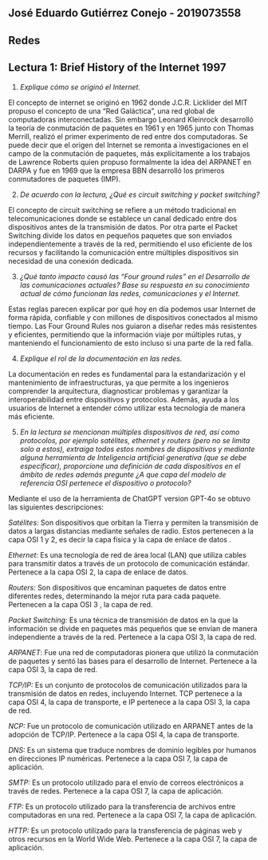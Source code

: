 ## José Eduardo Gutiérrez Conejo \- 2019073558

## Redes

## Lectura 1: Brief History of the Internet 1997

1. *Explique cómo se originó el Internet.*

El concepto de internet se originó en 1962 donde J.C.R. Licklider del MIT propuso el concepto de una “Red Galáctica”, una red global de computadoras interconectadas. Sin embargo Leonard Kleinrock desarrolló la teoría de conmutación de paquetes en 1961 y en 1965 junto con Thomas Merrill, realizó el primer experimento de red entre dos computadoras. Se puede decir que el origen del Internet se remonta a investigaciones en el campo de la conmutación de paquetes, más explícitamente a los trabajos de Lawrence Roberts quien propuso formalmente la idea del ARPANET en DARPA y fue en 1969 que la empresa BBN desarrolló los primeros conmutadores de paquetes (IMP).

2. *De acuerdo con la lectura, ¿Qué es circuit switching y packet switching?*

El concepto de circuit switching se refiere a un método tradicional en telecomunicaciones donde se establece un canal dedicado entre dos dispositivos antes de la transmisión de datos. Por otra parte el Packet Switching divide los datos en pequeños paquetes que son enviados independientemente a través de la red, permitiendo el uso eficiente de los recursos y facilitando la comunicación entre múltiples dispositivos sin necesidad de una conexión dedicada.

3. *¿Qué tanto impacto causó las “Four ground rules” en el Desarrollo de las comunicaciones actuales? Base su respuesta en su conocimiento actual de cómo funcionan las redes, comunicaciones y el Internet.*

Estas reglas parecen explicar por qué hoy en día podemos usar Internet de forma rápida, confiable y con millones de dispositivos conectados al mismo tiempo. Las Four Ground Rules nos guiaron a diseñar redes más resistentes y eficientes, permitiendo que la información viaje por múltiples rutas, y manteniendo el funcionamiento de esto incluso si una parte de la red falla.

4. *Explique el rol de la documentación en las redes.*

La documentación en redes es fundamental para la estandarización y el mantenimiento de infraestructuras, ya que permite a los ingenieros comprender la arquitectura, diagnosticar problemas y garantizar la interoperabilidad entre dispositivos y protocolos. Además, ayuda a los usuarios de Internet a entender cómo utilizar esta tecnología de manera más eficiente.

5. *En la lectura se mencionan múltiples dispositivos de red, así como protocolos, por ejemplo satélites, ethernet y routers (pero no se limita solo a estos), extraiga todos estos nombres de dispositivos y mediante alguna herramienta de Inteligencia artificial generativa (que se debe especificar), proporcione una definición de cada dispositivos en el ámbito de redes además pregunte ¿A que capa del modelo de referencia OSI pertenece el dispositivo o protocolo?*

Mediante el uso de la herramienta de ChatGPT version GPT-4o se obtuvo las siguientes descripciones:

*Satélites:* Son dispositivos que orbitan la Tierra y permiten la transmisión de datos a largas distancias mediante señales de radio. Estos pertenecen a la capa OSI 1 y 2, es decir la capa física y la capa de enlace de datos .

*Ethernet:* Es una tecnología de red de área local (LAN) que utiliza cables para transmitir datos a través de un protocolo de comunicación estándar. Pertenece a la capa OSI 2, la capa de enlace de datos.

*Routers:* Son dispositivos que encaminan paquetes de datos entre diferentes redes, determinando la mejor ruta para cada paquete. Pertenecen a la capa OSI 3 , la capa de red.

*Packet Switching:* Es una técnica de transmisión de datos en la que la información se divide en paquetes más pequeños que se envían de manera independiente a través de la red. Pertenece a la capa OSI 3, la capa de red.

*ARPANET*: Fue una red de computadoras pionera que utilizó la conmutación de paquetes y sentó las bases para el desarrollo de Internet. Pertenece a la capa OSI 3, la capa de red.

*TCP/IP:* Es un conjunto de protocolos de comunicación utilizados para la transmisión de datos en redes, incluyendo Internet. TCP pertenece a la capa OSI 4, la capa de transporte, e IP pertenece a la capa OSI 3, la capa de red.

*NCP:* Fue un protocolo de comunicación utilizado en ARPANET antes de la adopción de TCP/IP. Pertenece a la capa OSI 4, la capa de transporte.

*DNS:* Es un sistema que traduce nombres de dominio legibles por humanos en direcciones IP numéricas. Pertenece a la capa OSI 7, la capa de aplicación.

*SMTP:* Es un protocolo utilizado para el envío de correos electrónicos a través de redes. Pertenece a la capa OSI 7, la capa de aplicación.

*FTP:* Es un protocolo utilizado para la transferencia de archivos entre computadoras en una red. Pertenece a la capa OSI 7, la capa de aplicación.

*HTTP:* Es un protocolo utilizado para la transferencia de páginas web y otros recursos en la World Wide Web. Pertenece a la capa OSI 7, la capa de aplicación.